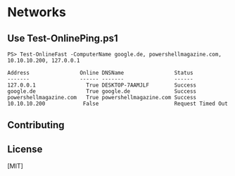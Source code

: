 # Networks

## Use Test-OnlinePing.ps1

```
PS> Test-OnlineFast -ComputerName google.de, powershellmagazine.com, 10.10.10.200, 127.0.0.1

Address                Online DNSName                Status
-------                ------ -------                ------
127.0.0.1                True DESKTOP-7AAMJLF        Success
google.de                True google.de              Success
powershellmagazine.com   True powershellmagazine.com Success
10.10.10.200            False                        Request Timed Out
```

## Contributing

## License

[MIT]

